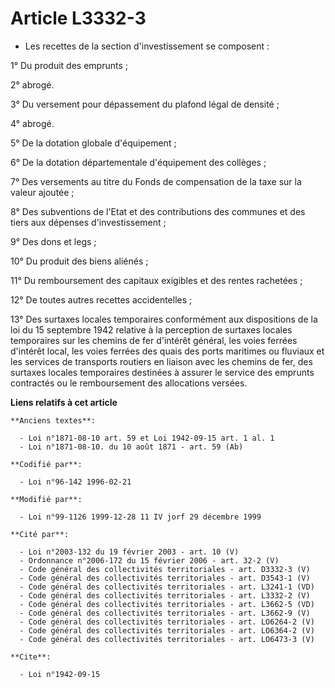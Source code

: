 # Article L3332-3

- Les recettes de la section d'investissement se composent :

1° Du produit des emprunts ;

2° abrogé.

3° Du versement pour dépassement du plafond légal de densité ;

4° abrogé.

5° De la dotation globale d'équipement ;

6° De la dotation départementale d'équipement des collèges ;

7° Des versements au titre du Fonds de compensation de la taxe sur la valeur ajoutée ;

8° Des subventions de l'Etat et des contributions des communes et des tiers aux dépenses d'investissement ;

9° Des dons et legs ;

10° Du produit des biens aliénés ;

11° Du remboursement des capitaux exigibles et des rentes rachetées ;

12° De toutes autres recettes accidentelles ;

13° Des surtaxes locales temporaires conformément aux dispositions de la loi du 15 septembre 1942 relative à la perception de
surtaxes locales temporaires sur les chemins de fer d'intérêt général, les voies ferrées d'intérêt local, les voies ferrées
des quais des ports maritimes ou fluviaux et les services de transports routiers en liaison avec les chemins de fer, des
surtaxes locales temporaires destinées à assurer le service des emprunts contractés ou le remboursement des allocations
versées.

**Liens relatifs à cet article**

	**Anciens textes**:

	  - Loi n°1871-08-10 art. 59 et Loi 1942-09-15 art. 1 al. 1
	  - Loi n°1871-08-10. du 10 août 1871 - art. 59 (Ab)

	**Codifié par**:

	  - Loi n°96-142 1996-02-21

	**Modifié par**:

	  - Loi n°99-1126 1999-12-28 11 IV jorf 29 décembre 1999

	**Cité par**:

	  - Loi n°2003-132 du 19 février 2003 - art. 10 (V)
	  - Ordonnance n°2006-172 du 15 février 2006 - art. 32-2 (V)
	  - Code général des collectivités territoriales - art. D3332-3 (V)
	  - Code général des collectivités territoriales - art. D3543-1 (V)
	  - Code général des collectivités territoriales - art. L3241-1 (VD)
	  - Code général des collectivités territoriales - art. L3332-2 (V)
	  - Code général des collectivités territoriales - art. L3662-5 (VD)
	  - Code général des collectivités territoriales - art. L3662-9 (V)
	  - Code général des collectivités territoriales - art. LO6264-2 (V)
	  - Code général des collectivités territoriales - art. LO6364-2 (V)
	  - Code général des collectivités territoriales - art. LO6473-3 (V)

	**Cite**:

	  - Loi n°1942-09-15
